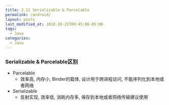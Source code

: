 ```yaml
---
title: 2.11 Serializable & Parcelable
permalink: /android/
layout: posts
last_modified_at: 2018-10-21T09:45:06-05:00
tags:
  - Java
categories:
  - Java
---
```


### Serializable & Parcelable区别
* Parcelable
    * 效率高, 内存小, Binder的载体, 设计用于跨进程访问, 不能序列化到本地或者网络
* Serializable
    * 反射实现, 效率低, 消耗内存多, 保存到本地或者网络传输建议使用
